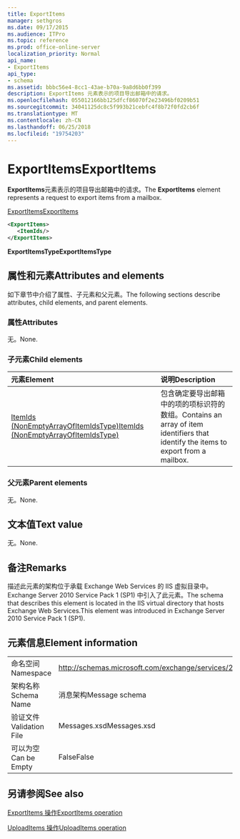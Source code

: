 ```yaml
---
title: ExportItems
manager: sethgros
ms.date: 09/17/2015
ms.audience: ITPro
ms.topic: reference
ms.prod: office-online-server
localization_priority: Normal
api_name:
- ExportItems
api_type:
- schema
ms.assetid: bbbc56e4-8cc1-43ae-b70a-9a8d6bb0f399
description: ExportItems 元素表示的项目导出邮箱中的请求。
ms.openlocfilehash: 055012166bb125dfcf86070f2e23496bf0209b51
ms.sourcegitcommit: 34041125dc8c5f993b21cebfc4f8b72f0fd2cb6f
ms.translationtype: MT
ms.contentlocale: zh-CN
ms.lasthandoff: 06/25/2018
ms.locfileid: "19754203"
---
```

# <a name="exportitems"></a><span data-ttu-id="7c063-103">ExportItems</span><span class="sxs-lookup"><span data-stu-id="7c063-103">ExportItems</span></span>

<span data-ttu-id="7c063-104">**ExportItems**元素表示的项目导出邮箱中的请求。</span><span class="sxs-lookup"><span data-stu-id="7c063-104">The **ExportItems** element represents a request to export items from a mailbox.</span></span> 
  
[<span data-ttu-id="7c063-105">ExportItems</span><span class="sxs-lookup"><span data-stu-id="7c063-105">ExportItems</span></span>](exportitems.md)
  
```XML
<ExportItems>
   <ItemIds/>
</ExportItems>
```

 <span data-ttu-id="7c063-106">**ExportItemsType**</span><span class="sxs-lookup"><span data-stu-id="7c063-106">**ExportItemsType**</span></span>
## <a name="attributes-and-elements"></a><span data-ttu-id="7c063-107">属性和元素</span><span class="sxs-lookup"><span data-stu-id="7c063-107">Attributes and elements</span></span>

<span data-ttu-id="7c063-108">如下章节中介绍了属性、子元素和父元素。</span><span class="sxs-lookup"><span data-stu-id="7c063-108">The following sections describe attributes, child elements, and parent elements.</span></span>
  
### <a name="attributes"></a><span data-ttu-id="7c063-109">属性</span><span class="sxs-lookup"><span data-stu-id="7c063-109">Attributes</span></span>

<span data-ttu-id="7c063-110">无。</span><span class="sxs-lookup"><span data-stu-id="7c063-110">None.</span></span>
  
### <a name="child-elements"></a><span data-ttu-id="7c063-111">子元素</span><span class="sxs-lookup"><span data-stu-id="7c063-111">Child elements</span></span>

|<span data-ttu-id="7c063-112">**元素**</span><span class="sxs-lookup"><span data-stu-id="7c063-112">**Element**</span></span>|<span data-ttu-id="7c063-113">**说明**</span><span class="sxs-lookup"><span data-stu-id="7c063-113">**Description**</span></span>|
|:-----|:-----|
|[<span data-ttu-id="7c063-114">ItemIds (NonEmptyArrayOfItemIdsType)</span><span class="sxs-lookup"><span data-stu-id="7c063-114">ItemIds (NonEmptyArrayOfItemIdsType)</span></span>](itemids-nonemptyarrayofitemidstype.md) <br/> |<span data-ttu-id="7c063-115">包含确定要导出邮箱中的项的项标识符的数组。</span><span class="sxs-lookup"><span data-stu-id="7c063-115">Contains an array of item identifiers that identify the items to export from a mailbox.</span></span>  <br/> |
   
### <a name="parent-elements"></a><span data-ttu-id="7c063-116">父元素</span><span class="sxs-lookup"><span data-stu-id="7c063-116">Parent elements</span></span>

<span data-ttu-id="7c063-117">无。</span><span class="sxs-lookup"><span data-stu-id="7c063-117">None.</span></span>
  
## <a name="text-value"></a><span data-ttu-id="7c063-118">文本值</span><span class="sxs-lookup"><span data-stu-id="7c063-118">Text value</span></span>

<span data-ttu-id="7c063-119">无。</span><span class="sxs-lookup"><span data-stu-id="7c063-119">None.</span></span>
  
## <a name="remarks"></a><span data-ttu-id="7c063-120">备注</span><span class="sxs-lookup"><span data-stu-id="7c063-120">Remarks</span></span>

<span data-ttu-id="7c063-121">描述此元素的架构位于承载 Exchange Web Services 的 IIS 虚拟目录中。Exchange Server 2010 Service Pack 1 (SP1) 中引入了此元素。</span><span class="sxs-lookup"><span data-stu-id="7c063-121">The schema that describes this element is located in the IIS virtual directory that hosts Exchange Web Services.This element was introduced in Exchange Server 2010 Service Pack 1 (SP1).</span></span>
  
## <a name="element-information"></a><span data-ttu-id="7c063-122">元素信息</span><span class="sxs-lookup"><span data-stu-id="7c063-122">Element information</span></span>

|||
|:-----|:-----|
|<span data-ttu-id="7c063-123">命名空间</span><span class="sxs-lookup"><span data-stu-id="7c063-123">Namespace</span></span>  <br/> |http://schemas.microsoft.com/exchange/services/2006/messages  <br/> |
|<span data-ttu-id="7c063-124">架构名称</span><span class="sxs-lookup"><span data-stu-id="7c063-124">Schema Name</span></span>  <br/> |<span data-ttu-id="7c063-125">消息架构</span><span class="sxs-lookup"><span data-stu-id="7c063-125">Message schema</span></span>  <br/> |
|<span data-ttu-id="7c063-126">验证文件</span><span class="sxs-lookup"><span data-stu-id="7c063-126">Validation File</span></span>  <br/> |<span data-ttu-id="7c063-127">Messages.xsd</span><span class="sxs-lookup"><span data-stu-id="7c063-127">Messages.xsd</span></span>  <br/> |
|<span data-ttu-id="7c063-128">可以为空</span><span class="sxs-lookup"><span data-stu-id="7c063-128">Can be Empty</span></span>  <br/> |<span data-ttu-id="7c063-129">False</span><span class="sxs-lookup"><span data-stu-id="7c063-129">False</span></span>  <br/> |
   
## <a name="see-also"></a><span data-ttu-id="7c063-130">另请参阅</span><span class="sxs-lookup"><span data-stu-id="7c063-130">See also</span></span>



[<span data-ttu-id="7c063-131">ExportItems 操作</span><span class="sxs-lookup"><span data-stu-id="7c063-131">ExportItems operation</span></span>](exportitems-operation.md)
  
[<span data-ttu-id="7c063-132">UploadItems 操作</span><span class="sxs-lookup"><span data-stu-id="7c063-132">UploadItems operation</span></span>](uploaditems-operation.md)

